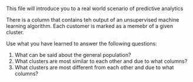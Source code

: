 This file will introduce you to a real world scenario of predictive analytics

There is a column that contains teh output of an unsupervised machine learning algorithm.  Each customer is marked as a memebr of a given cluster.

Use what you have learned to answer the following questions:

1. What can be said about the general population?
1. What clusters are most similar to each other and due to what columns?
1. What clusters are most different from each other and due to what columns?